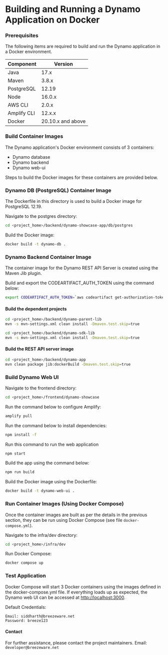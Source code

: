 
# Building and Running a Dynamo Application on Docker

### Prerequisites

The following items are required to build and run the Dynamo application in a Docker environment.

| Component    | Version           |
|--------------|-------------------|
| Java         | 17.x              |
| Maven        | 3.8.x             |
| PostgreSQL   | 12.19             |
| Node         | 16.0.x            |
| AWS CLI      | 2.0.x             |
| Amplify CLI  | 12.x.x            |
| Docker       | 20.10.x and above |

### Build Container Images

The Dynamo application's Docker environment consists of 3 containers:
- Dynamo database
- Dynamo backend
- Dynamo web-ui

Steps to build the Docker images for these containers are provided below.

### Dynamo DB (PostgreSQL) Container Image

The Dockerfile in this directory is used to build a Docker image for PostgreSQL 12.19.

Navigate to the postgres directory:
```bash
cd <project_home>/backend/dynamo-showcase-app/db/postgres
```

Build the Docker image:
```bash
docker build -t dynamo-db .
```

### Dynamo Backend Container Image

The container image for the Dynamo REST API Server is created using the Maven Jib plugin.

Build and export the CODEARTIFACT_AUTH_TOKEN using the command below:
```bash
export CODEARTIFACT_AUTH_TOKEN=`aws codeartifact get-authorization-token --domain breezeware --domain-owner 305251478828 --query authorizationToken --output text`
```

#### Build the dependent projects

```bash
cd <project_home>/backend/dynamo-parent-lib
mvn -s mvn-settings.xml clean install -Dmaven.test.skip=true

cd <project_home>/backend/dynamo-sdk-lib
mvn -s mvn-settings.xml clean install -Dmaven.test.skip=true
```

#### Build the REST API server image

```bash
cd <project_home>/backend/dynamo-app
mvn clean package jib:dockerBuild -Dmaven.test.skip=true
```

### Build Dynamo Web UI

Navigate to the frontend directory:
```bash
cd <project_home>/frontend/dynamo-showcase
```

Run the command below to configure Amplify:
```bash
amplify pull
````

Run the command below to install dependencies:
```bash
npm install -f
```

Run this command to run the web application
```bash
npm start
```

Build the app using the command below:
```bash
npm run build
```

Build the Docker image using the Dockerfile:
```bash
docker build -t dynamo-web-ui .
```

### Run Container Images (Using Docker Compose)

Once the container images are built as per the details in the previous section, they can be run using Docker Compose (see file `docker-compose.yml`).

Navigate to the infra/dev directory:
```bash
cd <project_home>/infra/dev
```

Run Docker Compose:
```bash
docker compose up
```

### Test Application

Docker Compose will start 3 Docker containers using the images defined in the docker-compose.yml file. If everything loads up as expected, the Dynamo web UI can be accessed at [http://localhost:3000](http://localhost:3000).

Default Credentials:
```
Email: siddharth@breezeware.net
Password: breeze123
```

#### Contact
For further assistance, please contact the project maintainers.
Email: `developer@breezeware.net`
